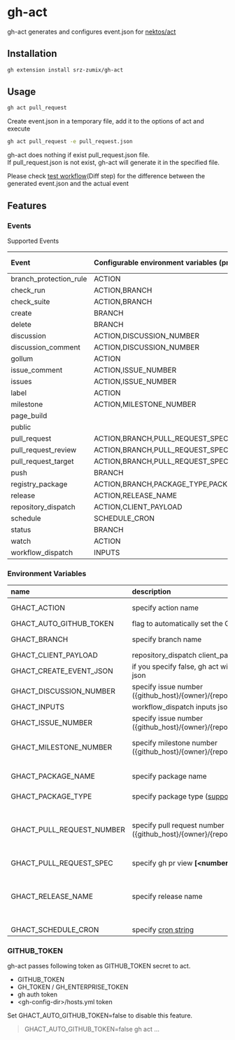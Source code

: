 # gh-act

gh-act generates and configures event.json for [nektos/act][]

## Installation

```sh
gh extension install srz-zumix/gh-act
```

## Usage

```sh
gh act pull_request
```

Create event.json in a temporary file, add it to the options of act and execute

```sh
gh act pull_request -e pull_request.json
```

gh-act does nothing if exist pull_request.json file.  
If pull_request.json is not exist, gh-act will generate it in the specified file.

Please check [test workflow][](Diff step) for the difference between the generated event.json and the actual event

## Features

### Events

Supported Events

| Event                  | Configurable environment variables (prefix: GHACT_) | default action |
|:-----------------------|:-----------------------------------|-----------------|
| branch_protection_rule | ACTION                             | created         |
| check_run              | ACTION,BRANCH                      | completed       |
| check_suite            | ACTION,BRANCH                      | completed       |
| create                 | BRANCH                             |                 |
| delete                 | BRANCH                             |                 |
| discussion             | ACTION,DISCUSSION_NUMBER           | created         |
| discussion_comment     | ACTION,DISCUSSION_NUMBER           | created         |
| gollum                 | ACTION                             | created         |
| issue_comment          | ACTION,ISSUE_NUMBER                | created         |
| issues                 | ACTION,ISSUE_NUMBER                | opened          |
| label                  | ACTION                             | created         |
| milestone              | ACTION,MILESTONE_NUMBER            | created         |
| page_build             |                                    |                 |
| public                 |                                    |                 |
| pull_request           | ACTION,BRANCH,PULL_REQUEST_SPEC,PULL_REQUEST_NUMBER | synchronize |
| pull_request_review    | ACTION,BRANCH,PULL_REQUEST_SPEC,PULL_REQUEST_NUMBER | submiited   |
| pull_request_target    | ACTION,BRANCH,PULL_REQUEST_SPEC,PULL_REQUEST_NUMBER | synchronize |
| push                   | BRANCH                             |                 |
| registry_package       | ACTION,BRANCH,PACKAGE_TYPE,PACKAGE_TYPE | published  |
| release                | ACTION,RELEASE_NAME                | released        |
| repository_dispatch    | ACTION,CLIENT_PAYLOAD              | (empty)         |
| schedule               | SCHEDULE_CRON                      |                 |
| status                 | BRANCH                             |                 |
| watch                  | ACTION                             | started         |
| workflow_dispatch      | INPUTS                             |                 |

### Environment Variables

| name                       | description                                                                            | default                |
|:---------------------------|:---------------------------------------------------------------------------------------|:-----------------------|
| GHACT_ACTION               | specify action name                                                                    | (per [events](#Events))|
| GHACT_AUTO_GITHUB_TOKEN    | flag to automatically set the GITHUB_TOKEN secret                                      | true                   |
| GHACT_BRANCH               | specify branch name                                                                    | current branch         |
| GHACT_CLIENT_PAYLOAD       | repository_dispatch client_payload json string                                         | null                   |
| GHACT_CREATE_EVENT_JSON    | if you specify false, gh act will not generate event json                              | true                   |
| GHACT_DISCUSSION_NUMBER    | specify issue number ({github_host}/{owner}/{repo}/discussions/{__number__})           | null                   |
| GHACT_INPUTS               | workflow_dispatch inputs json string                                                   | null                   |
| GHACT_ISSUE_NUMBER         | specify issue number ({github_host}/{owner}/{repo}/issues/{__number__})                | last issue number      |
| GHACT_MILESTONE_NUMBER     | specify milestone number ({github_host}/{owner}/{repo}/milestone/{__number__})         | last milestone number  |
| GHACT_PACKAGE_NAME         | specify package name                                                                   | first package name     |
| GHACT_PACKAGE_TYPE         | specify package type ([supported package_type][])                                      | container              |
| GHACT_PULL_REQUEST_NUMBER  | specify pull request number ({github_host}/{owner}/{repo}/pull/{__number__})           | gh pr view --json number --jq .number |
| GHACT_PULL_REQUEST_SPEC    | specify gh pr view __[\<number\> \| \<url\> \| \<branch\>]__                           |                        |
| GHACT_RELEASE_NAME         | specify release name                                                                   | gh release list -L 1 --exclude-drafts |
| GHACT_SCHEDULE_CRON        | specify [cron string][]                                                                | 0 0 * * *              |

### GITHUB_TOKEN

gh-act passes following token as GITHUB_TOKEN secret to act.

* GITHUB_TOKEN
* GH_TOKEN / GH_ENTERPRISE_TOKEN
* gh auth token
* \<gh-config-dir\>/hosts.yml token

Set GHACT_AUTO_GITHUB_TOKEN=false to disable this feature.

> GHACT_AUTO_GITHUB_TOKEN=false gh act ...

[act]:https://github.com/nektos/act
[nektos/act]:https://github.com/nektos/act
[test workflow]:https://github.com/srz-zumix/gh-act/actions/workflows/main.yml
[cron string]:https://pubs.opengroup.org/onlinepubs/9699919799/utilities/crontab.html#tag_20_25_07
[supported package_type]:https://docs.github.com/ja/rest/packages#list-packages-for-an-organization
